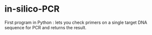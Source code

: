# in-silico-PCR
First program in Python : lets you check primers on a single target DNA sequence for PCR and returns the result.
